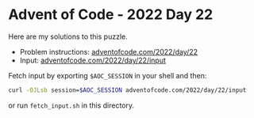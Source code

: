 # Advent of Code - 2022 Day 22
Here are my solutions to this puzzle.

* Problem instructions: [adventofcode.com/2022/day/22](https://adventofcode.com/2022/day/22)
* Input: [adventofcode.com/2022/day/22/input](https://adventofcode.com/2022/day/22/input)

Fetch input by exporting `$AOC_SESSION` in your shell and then:
```bash
curl -OJLsb session=$AOC_SESSION adventofcode.com/2022/day/22/input
```

or run `fetch_input.sh` in this directory.
